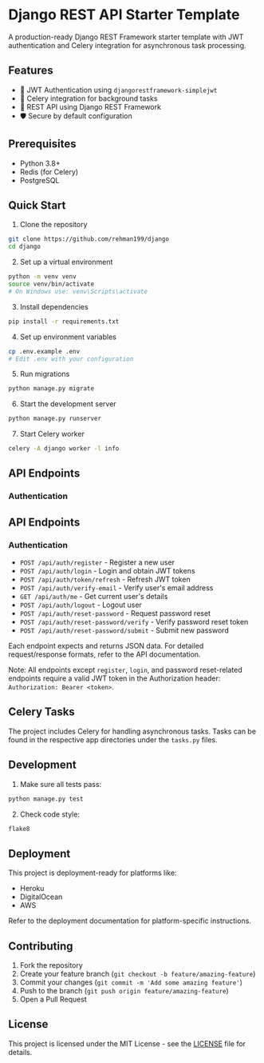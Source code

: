 # Django REST API Starter Template

A production-ready Django REST Framework starter template with JWT authentication and Celery integration for asynchronous task processing.

## Features

- 🔐 JWT Authentication using `djangorestframework-simplejwt`
- 🚀 Celery integration for background tasks
- 🔄 REST API using Django REST Framework
- 🛡️ Secure by default configuration

## Prerequisites

- Python 3.8+
- Redis (for Celery)
- PostgreSQL

## Quick Start

1. Clone the repository

```bash
git clone https://github.com/rehman199/django
cd django
```

2. Set up a virtual environment

```bash
python -m venv venv
source venv/bin/activate
# On Windows use: venv\Scripts\activate
```

3. Install dependencies

```bash
pip install -r requirements.txt
```

4. Set up environment variables

```bash
cp .env.example .env
# Edit .env with your configuration
```

5. Run migrations

```bash
python manage.py migrate
```

6. Start the development server

```bash
python manage.py runserver
```

7. Start Celery worker

```bash
celery -A django worker -l info
```

## API Endpoints

### Authentication

## API Endpoints

### Authentication

- `POST /api/auth/register` - Register a new user
- `POST /api/auth/login` - Login and obtain JWT tokens
- `POST /api/auth/token/refresh` - Refresh JWT token
- `POST /api/auth/verify-email` - Verify user's email address
- `GET /api/auth/me` - Get current user's details
- `POST /api/auth/logout` - Logout user
- `POST /api/auth/reset-password` - Request password reset
- `POST /api/auth/reset-password/verify` - Verify password reset token
- `POST /api/auth/reset-password/submit` - Submit new password

Each endpoint expects and returns JSON data. For detailed request/response formats, refer to the API documentation.

Note: All endpoints except `register`, `login`, and password reset-related endpoints require a valid JWT token in the Authorization header: `Authorization: Bearer <token>`.

## Celery Tasks

The project includes Celery for handling asynchronous tasks. Tasks can be found in the respective app directories under the `tasks.py` files.

## Development

1. Make sure all tests pass:

```bash
python manage.py test
```

2. Check code style:

```bash
flake8
```

## Deployment

This project is deployment-ready for platforms like:

- Heroku
- DigitalOcean
- AWS

Refer to the deployment documentation for platform-specific instructions.

## Contributing

1. Fork the repository
2. Create your feature branch (`git checkout -b feature/amazing-feature`)
3. Commit your changes (`git commit -m 'Add some amazing feature'`)
4. Push to the branch (`git push origin feature/amazing-feature`)
5. Open a Pull Request

## License

This project is licensed under the MIT License - see the [LICENSE](LICENSE) file for details.
